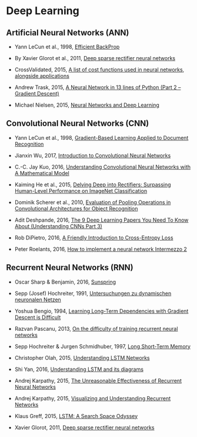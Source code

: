 # Deep Learning

## Artificial Neural Networks (ANN)

* Yann LeCun et al., 1998, [Efficient BackProp](http://yann.lecun.com/exdb/publis/pdf/lecun-98b.pdf)

* By Xavier Glorot et al., 2011, [Deep sparse rectifier neural networks](http://jmlr.org/proceedings/papers/v15/glorot11a/glorot11a.pdf)

* CrossValidated, 2015, [ A list of cost functions used in neural networks, alongside applications](https://stats.stackexchange.com/questions/154879/a-list-of-cost-functions-used-in-neural-networks-alongside-applications)

* Andrew Trask, 2015, [A Neural Network in 13 lines of Python (Part 2 – Gradient Descent)](https://iamtrask.github.io/2015/07/27/python-network-part2/)

* Michael Nielsen, 2015, [Neural Networks and Deep Learning](http://neuralnetworksanddeeplearning.com/chap2.html)



## Convolutional Neural Networks (CNN)

* Yann LeCun et al., 1998, [Gradient-Based Learning Applied to Document Recognition](http://yann.lecun.com/exdb/publis/pdf/lecun-01a.pdf)

* Jianxin Wu, 2017, [Introduction to Convolutional Neural Networks](http://cs.nju.edu.cn/wujx/paper/CNN.pdf)

* C.-C. Jay Kuo, 2016, [Understanding Convolutional Neural Networks with A Mathematical Model](https://arxiv.org/pdf/1609.04112.pdf)

* Kaiming He et al., 2015, [Delving Deep into Rectifiers: Surpassing Human-Level Performance on ImageNet Classification](https://arxiv.org/pdf/1502.01852.pdf)

* Dominik Scherer et al., 2010, [Evaluation of Pooling Operations in Convolutional Architectures for Object Recognition](http://ais.uni-bonn.de/papers/icann2010_maxpool.pdf)

* Adit Deshpande, 2016, [The 9 Deep Learning Papers You Need To Know About (Understanding CNNs Part 3)](https://adeshpande3.github.io/adeshpande3.github.io/The-9-Deep-Learning-Papers-You-Need-To-Know-About.html)

* Rob DiPietro, 2016, [A Friendly Introduction to Cross-Entropy Loss](https://rdipietro.github.io/friendly-intro-to-cross-entropy-loss/)

* Peter Roelants, 2016, [How to implement a neural network Intermezzo 2](https://peterroelants.github.io/posts/cross-entropy-softmax/)



## Recurrent Neural Networks (RNN)

* Oscar Sharp & Benjamin, 2016, [Sunspring](https://arstechnica.com/the-multiverse/2016/06/an-ai-wrote-this-movie-and-its-strangely-moving/)

* Sepp (Josef) Hochreiter, 1991, [Untersuchungen zu dynamischen neuronalen Netzen](http://people.idsia.ch/~juergen/SeppHochreiter1991ThesisAdvisorSchmidhuber.pdf)

* Yoshua Bengio, 1994, [Learning Long-Term Dependencies with Gradient Descent is Difficult](http://www-dsi.ing.unifi.it/~paolo/ps/tnn-94-gradient.pdf)

* Razvan Pascanu, 2013, [On the difficulty of training recurrent neural networks](http://proceedings.mlr.press/v28/pascanu13.pdf)

* Sepp Hochreiter & Jurgen Schmidhuber, 1997, [Long Short-Term Memory](http://www.bioinf.jku.at/publications/older/2604.pdf)

* Christopher Olah, 2015, [Understanding LSTM Networks](http://colah.github.io/posts/2015-08-Understanding-LSTMs/)

* Shi Yan, 2016, [Understanding LSTM and its diagrams](https://medium.com/@shiyan/understanding-lstm-and-its-diagrams-37e2f46f1714)

* Andrej Karpathy, 2015, [The Unreasonable Effectiveness of Recurrent Neural Networks](http://karpathy.github.io/2015/05/21/rnn-effectiveness/)

* Andrej Karpathy, 2015, [Visualizing and Understanding Recurrent Networks](https://arxiv.org/pdf/1506.02078.pdf)

* Klaus Greff, 2015, [LSTM: A Search Space Odyssey](https://arxiv.org/pdf/1503.04069.pdf)

* Xavier Glorot, 2011, [Deep sparse rectifier neural networks](http://proceedings.mlr.press/v15/glorot11a/glorot11a.pdf)
